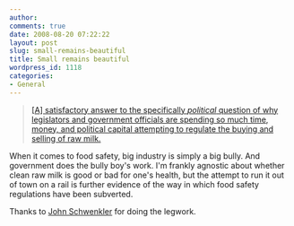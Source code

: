```yaml
---
author:
comments: true
date: 2008-08-20 07:22:22
layout: post
slug: small-remains-beautiful
title: Small remains beautiful
wordpress_id: 1118
categories:
- General
---
```


> 
  
> 
> [[A] satisfactory answer to the specifically _political_ question of why legislators and government officials are spending so much time, money, and political capital attempting to regulate the buying and selling of raw milk.](http://americasfuture.org/doublethink/2008/08/some-like-it-raw/)  

> 
> 

When it comes to food safety, big industry is simply a big bully. And government does the bully boy's work. I'm frankly agnostic about whether clean raw milk is good or bad for one's health, but the attempt to run it out of town on a rail is further evidence of the way in which food safety regulations have been subverted.

Thanks to [John Schwenkler](http://johnschwenkler.wordpress.com/) for doing the legwork.


